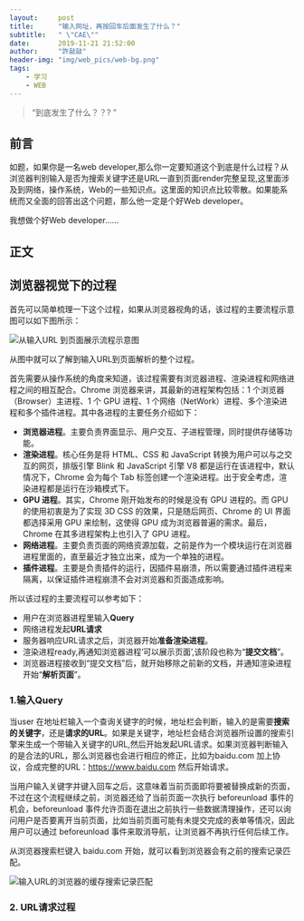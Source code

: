 ```yaml
---
layout:     post
title:      "输入网址，再按回车后面发生了什么？"
subtitle:   " \"CAE\""
date:       2019-11-21 21:52:00
author:     "許敲敲"
header-img: "img/web_pics/web-bg.png"
tags:
    - 学习
    - WEB
---
```


> “到底发生了什么？？? ”

## 前言
如题，如果你是一名web developer,那么你一定要知道这个到底是什么过程？从浏览器判别输入是否为搜索关键字还是URL一直到页面render完整呈现,这里面涉及到网络，操作系统，Web的一些知识点。这里面的知识点比较零散。如果能系统而又全面的回答出这个问题，那么他一定是个好Web developer。

我想做个好Web developer……

## 正文

## 浏览器视觉下的过程

首先可以简单梳理一下这个过程，如果从浏览器视角的话，该过程的主要流程示意图可以如下图所示：

![从输入URL 到页面展示流程示意图]({{site.baseurl}}/img/web_pics/URLtoPage.png)

从图中就可以了解到输入URL到页面解析的整个过程。

首先需要从操作系统的角度来知道，该过程需要有浏览器进程、渲染进程和网络进程之间的相互配合。Chrome 浏览器来讲，其最新的进程架构包括：1 个浏览器（Browser）主进程、1 个 GPU 进程、1 个网络（NetWork）进程、多个渲染进程和多个插件进程。其中各进程的主要任务介绍如下：
+ **浏览器进程**。主要负责界面显示、用户交互、子进程管理，同时提供存储等功能。
+ **渲染进程**。核心任务是将 HTML、CSS 和 JavaScript 转换为用户可以与之交互的网页，排版引擎 Blink 和 JavaScript 引擎 V8 都是运行在该进程中，默认情况下，Chrome 会为每个 Tab 标签创建一个渲染进程。出于安全考虑，渲染进程都是运行在沙箱模式下。
+ **GPU 进程**。其实，Chrome 刚开始发布的时候是没有 GPU 进程的。而 GPU 的使用初衷是为了实现 3D CSS 的效果，只是随后网页、Chrome 的 UI 界面都选择采用 GPU 来绘制，这使得 GPU 成为浏览器普遍的需求。最后，Chrome 在其多进程架构上也引入了 GPU 进程。
+ **网络进程**。主要负责页面的网络资源加载，之前是作为一个模块运行在浏览器进程里面的，直至最近才独立出来，成为一个单独的进程。
+ **插件进程**。主要是负责插件的运行，因插件易崩溃，所以需要通过插件进程来隔离，以保证插件进程崩溃不会对浏览器和页面造成影响。

所以该过程的主要流程可以参考如下：
+ 用户在浏览器进程里输入**Query**
+ 网络进程发起**URL请求**
+ 服务器响应URL请求之后，浏览器开始**准备渲染进程**。
+ 渲染进程ready,再通知浏览器进程‘可以展示页面’,该阶段也称为“**提交文档**”。
+ 浏览器进程接收到“提交文档”后，就开始移除之前新的文档，并通知渲染进程开始“**解析页面**”。


### 1.输入Query
当user 在地址栏输入一个查询关键字的时候，地址栏会判断，输入的是需要**搜索的关键字**，还是**请求的URL**。如果是关键字，地址栏会结合浏览器所设置的搜索引擎来生成一个带输入关键字的URL,然后开始发起URL请求。如果浏览器判断输入的是合法的URL，那么浏览器也会进行相应的修正，比如为baidu.com 加上协议，合成完整的URL：https://www.baidu.com 然后开始请求。

当用户输入关键字并键入回车之后，这意味着当前页面即将要被替换成新的页面，不过在这个流程继续之前，浏览器还给了当前页面一次执行 beforeunload 事件的机会，beforeunload 事件允许页面在退出之前执行一些数据清理操作，还可以询问用户是否要离开当前页面，比如当前页面可能有未提交完成的表单等情况，因此用户可以通过 beforeunload 事件来取消导航，让浏览器不再执行任何后续工作。

从浏览器搜索栏键入 baidu.com 开始，就可以看到浏览器会有之前的搜索记录匹配。

![输入URL的浏览器的缓存搜索记录匹配]({{site.baseurl}}/img/web_pics/baidu.sr.png)

### 2. URL请求过程
